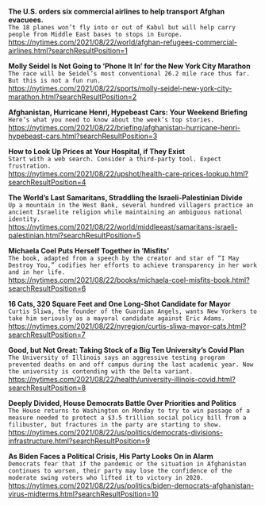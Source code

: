 **The U.S. orders six commercial airlines to help transport Afghan evacuees.**\
`The 18 planes won’t fly into or out of Kabul but will help carry people from Middle East bases to stops in Europe.`\
https://nytimes.com/2021/08/22/world/afghan-refugees-commercial-airlines.html?searchResultPosition=1

**Molly Seidel Is Not Going to ‘Phone It In’ for the New York City Marathon**\
`The race will be Seidel’s most conventional 26.2 mile race thus far. But this is not a fun run.`\
https://nytimes.com/2021/08/22/sports/molly-seidel-new-york-city-marathon.html?searchResultPosition=2

**Afghanistan, Hurricane Henri, Hypebeast Cars: Your Weekend Briefing**\
`Here’s what you need to know about the week’s top stories.`\
https://nytimes.com/2021/08/22/briefing/afghanistan-hurricane-henri-hypebeast-cars.html?searchResultPosition=3

**How to Look Up Prices at Your Hospital, if They Exist**\
`Start with a web search. Consider a third-party tool. Expect frustration.`\
https://nytimes.com/2021/08/22/upshot/health-care-prices-lookup.html?searchResultPosition=4

**The World’s Last Samaritans, Straddling the Israeli-Palestinian Divide**\
`Up a mountain in the West Bank, several hundred villagers practice an ancient Israelite religion while maintaining an ambiguous national identity.`\
https://nytimes.com/2021/08/22/world/middleeast/samaritans-israeli-palestinian.html?searchResultPosition=5

**Michaela Coel Puts Herself Together in ‘Misfits’**\
`The book, adapted from a speech by the creator and star of “I May Destroy You,” codifies her efforts to achieve transparency in her work and in her life.`\
https://nytimes.com/2021/08/22/books/michaela-coel-misfits-book.html?searchResultPosition=6

**16 Cats, 320 Square Feet and One Long-Shot Candidate for Mayor**\
`Curtis Sliwa, the founder of the Guardian Angels, wants New Yorkers to take him seriously as a mayoral candidate against Eric Adams.`\
https://nytimes.com/2021/08/22/nyregion/curtis-sliwa-mayor-cats.html?searchResultPosition=7

**Good, but Not Great: Taking Stock of a Big Ten University’s Covid Plan**\
`The University of Illinois says an aggressive testing program prevented deaths on and off campus during the last academic year. Now the university is contending with the Delta variant.`\
https://nytimes.com/2021/08/22/health/university-illinois-covid.html?searchResultPosition=8

**Deeply Divided, House Democrats Battle Over Priorities and Politics**\
`The House returns to Washington on Monday to try to win passage of a measure needed to protect a $3.5 trillion social policy bill from a filibuster, but fractures in the party are starting to show.`\
https://nytimes.com/2021/08/22/us/politics/democrats-divisions-infrastructure.html?searchResultPosition=9

**As Biden Faces a Political Crisis, His Party Looks On in Alarm**\
`Democrats fear that if the pandemic or the situation in Afghanistan continues to worsen, their party may lose the confidence of the moderate swing voters who lifted it to victory in 2020.`\
https://nytimes.com/2021/08/22/us/politics/biden-democrats-afghanistan-virus-midterms.html?searchResultPosition=10

